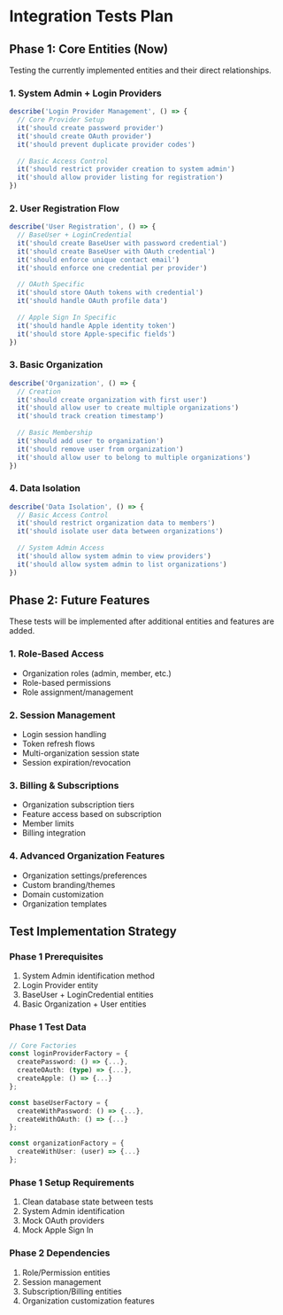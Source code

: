 # Integration Tests Plan

## Phase 1: Core Entities (Now)
Testing the currently implemented entities and their direct relationships.

### 1. System Admin + Login Providers
```typescript
describe('Login Provider Management', () => {
  // Core Provider Setup
  it('should create password provider')
  it('should create OAuth provider')
  it('should prevent duplicate provider codes')
  
  // Basic Access Control
  it('should restrict provider creation to system admin')
  it('should allow provider listing for registration')
})
```

### 2. User Registration Flow
```typescript
describe('User Registration', () => {
  // BaseUser + LoginCredential
  it('should create BaseUser with password credential')
  it('should create BaseUser with OAuth credential')
  it('should enforce unique contact email')
  it('should enforce one credential per provider')
  
  // OAuth Specific
  it('should store OAuth tokens with credential')
  it('should handle OAuth profile data')
  
  // Apple Sign In Specific
  it('should handle Apple identity token')
  it('should store Apple-specific fields')
})
```

### 3. Basic Organization
```typescript
describe('Organization', () => {
  // Creation
  it('should create organization with first user')
  it('should allow user to create multiple organizations')
  it('should track creation timestamp')
  
  // Basic Membership
  it('should add user to organization')
  it('should remove user from organization')
  it('should allow user to belong to multiple organizations')
})
```

### 4. Data Isolation
```typescript
describe('Data Isolation', () => {
  // Basic Access Control
  it('should restrict organization data to members')
  it('should isolate user data between organizations')
  
  // System Admin Access
  it('should allow system admin to view providers')
  it('should allow system admin to list organizations')
})
```

## Phase 2: Future Features
These tests will be implemented after additional entities and features are added.

### 1. Role-Based Access
- Organization roles (admin, member, etc.)
- Role-based permissions
- Role assignment/management

### 2. Session Management
- Login session handling
- Token refresh flows
- Multi-organization session state
- Session expiration/revocation

### 3. Billing & Subscriptions
- Organization subscription tiers
- Feature access based on subscription
- Member limits
- Billing integration

### 4. Advanced Organization Features
- Organization settings/preferences
- Custom branding/themes
- Domain customization
- Organization templates

## Test Implementation Strategy

### Phase 1 Prerequisites
1. System Admin identification method
2. Login Provider entity
3. BaseUser + LoginCredential entities
4. Basic Organization + User entities

### Phase 1 Test Data
```typescript
// Core Factories
const loginProviderFactory = {
  createPassword: () => {...},
  createOAuth: (type) => {...},
  createApple: () => {...}
};

const baseUserFactory = {
  createWithPassword: () => {...},
  createWithOAuth: () => {...}
};

const organizationFactory = {
  createWithUser: (user) => {...}
};
```

### Phase 1 Setup Requirements
1. Clean database state between tests
2. System Admin identification
3. Mock OAuth providers
4. Mock Apple Sign In

### Phase 2 Dependencies
1. Role/Permission entities
2. Session management
3. Subscription/Billing entities
4. Organization customization features
